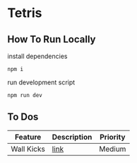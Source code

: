 # Tetris
 

## How To Run Locally 

install dependencies 
```
npm i
```

run development script
```
npm run dev
```

## To Dos 

Feature | Description | Priority
--- | --- | ---
Wall Kicks | [link](https://tetris.fandom.com/wiki/Wall_kick) | Medium
